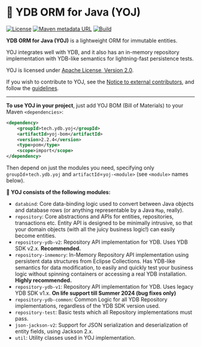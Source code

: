 🦔 YDB ORM for Java (YOJ)
=========================
[![License](https://img.shields.io/badge/License-Apache%202.0-blue.svg)](https://github.com/ydb-platform/yoj-project/blob/main/LICENSE)
[![Maven metadata URL](https://img.shields.io/maven-metadata/v?metadataUrl=https%3A%2F%2Frepo1.maven.org%2Fmaven2%2Ftech%2Fydb%2Fyoj%2Fyoj-parent%2Fmaven-metadata.xml)](https://mvnrepository.com/artifact/tech.ydb.yoj/yoj-parent)
[![Build](https://img.shields.io/github/actions/workflow/status/ydb-platform/yoj-project/build.yaml?branch=main)](https://github.com/ydb-platform/yoj-project/actions/workflows/build.yaml)

**YDB ORM for Java (YOJ)** is a lightweight ORM for immutable entities.

YOJ integrates well with YDB, and it also has an in-memory repository implementation with YDB-like semantics for 
lightning-fast persistence tests.

YOJ is licensed under [Apache License, Version 2.0](LICENSE).

If you wish to contribute to YOJ, see the [Notice to external contributors](CONTRIBUTING.md), and follow the [guidelines](GUIDELINES.md).

----
**To use YOJ in your project**, just add YOJ BOM (Bill of Materials) to your Maven `<dependencies>`:
```xml
<dependency>
    <groupId>tech.ydb.yoj</groupId>
    <artifactId>yoj-bom</artifactId>
    <version>2.2.4</version>
    <type>pom</type>
    <scope>import</scope>
</dependency>
```
Then depend on just the modules you need, specifying only `groupId`=`tech.ydb.yoj` and `artifactId`=`yoj-<module>` (see `<module>` names below).

**🦔 YOJ consists of the following modules:**
- `databind`: Core data-binding logic used to convert between Java objects and database rows (or anything representable
by a Java `Map`, really).
- `repository`: Core abstractions and APIs for entities, repositories, transactions etc. Entity API is designed to be
minimally intrusive, so that your domain objects (with all the juicy business logic!) can easily become entities.
- `repository-ydb-v2`: Repository API implementation for YDB. Uses YDB SDK v2.x. **Recommended.**
- `repository-inmemory`: In-Memory Repository API implementation using persistent data structures from Eclipse 
Collections. Has YDB-like semantics for data modification, to easily and quickly test your business logic without 
spinning containers or accessing a real YDB installation. **Highly recommended.**
- `repository-ydb-v1`: Repository API implementation for YDB. Uses legacy YDB SDK v1.x. **On life support till Summer 2024 (bug fixes only)**
- `repository-ydb-common`: Common Logic for all YDB Repository implementations, regardless of the YDB SDK version used.
- `repository-test`: Basic tests which all Repository implementations must pass.
- `json-jackson-v2`: Support for JSON serialization and deserialization of entity fields, using Jackson 2.x.
- `util`: Utility classes used in YOJ implementation.
